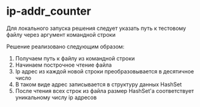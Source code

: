 # ip-addr_counter

Для локального запуска решения следует указать путь к тестовому файлу через аргумент командной строки

Решение реализовано следующим образом:
1. Получаем путь к файлу из командной строки
2. Начинаем построчное чтение файла
3. Ip адрес из каждой новой строки преобразовывается в десятичное число
4. В таком виде адрес записывается в структуру данных HashSet
5. После чтения всех строк из файла размер HashSet'а соответствует уникальному числу ip адресов